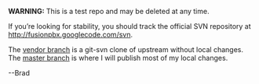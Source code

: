 **WARNING:** This is a test repo and may be deleted at any time.

If you’re looking for stability, you should track the official SVN
repository at <http://fusionpbx.googlecode.com/svn>.

The [vendor branch](http://github.com/bfritz/fusionpbx/tree/vendor)
is a git-svn clone of upstream without local changes.  The
[master branch](http://github.com/bfritz/fusionpbx/tree/master) is
where I will publish most of my local changes.

--Brad
